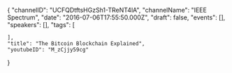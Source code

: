 {
    "channelID": "UCFQDtftsHGzSh1-TReNT4lA",
    "channelName": "IEEE Spectrum",
    "date": "2016-07-06T17:55:50.000Z",
    "draft": false,
    "events": [],
    "speakers": [],
    "tags": [
 
    ],
    "title": "The Bitcoin Blockchain Explained",
    "youtubeID": "M_zCjjy59cg"
}
